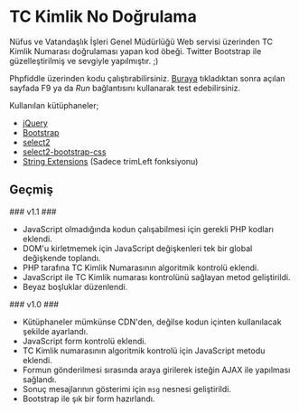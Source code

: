 # TC Kimlik No Doğrulama #

Nüfus ve Vatandaşlık İşleri Genel Müdürlüğü Web servisi üzerinden TC Kimlik Numarası doğrulaması yapan kod öbeği. Twitter Bootstrap ile güzelleştirilmiş ve sevgiyle yapılmıştır. ;)

Phpfiddle üzerinden kodu çalıştırabilirsiniz. [Buraya](http://phpfiddle.org/main/code/m36-60x) tıkladıktan sonra açılan sayfada F9 ya da *Run* bağlantısını kullanarak test edebilirsiniz.

Kullanılan kütüphaneler;  

* [jQuery](http://jquery.com)
* [Bootstrap](http://twitter.github.io/bootstrap/)
* [select2](http://ivaynberg.github.io/select2/) 
* [select2-bootstrap-css](https://github.com/t0m/select2-bootstrap-css)
* [String Extensions](https://github.com/karalamalar/StringExtensions) (Sadece trimLeft fonksiyonu)

## Geçmiş ##

### v1.1 ###

* JavaScript olmadığında kodun çalışabilmesi için gerekli PHP kodları eklendi.
* DOM'u kirletmemek için JavaScript değişkenleri tek bir global değişkende toplandı.
* PHP tarafına TC Kimlik Numarasının algoritmik kontrolü eklendi.
* JavaScript ile TC Kimlik numarası kontrolünü sağlayan metod geliştirildi.
* Beyaz boşluklar düzenlendi.

### v1.0 ###

* Kütüphaneler mümkünse CDN'den, değilse kodun içinten kullanılacak şekilde ayarlandı.
* JavaScript form kontrolü eklendi.
* TC Kimlik numarasının algoritmik kontrolü için JavaScript metodu eklendi.
* Formun gönderilmesi sırasında araya girilerek isteğin AJAX ile yapılması sağlandı.
* Sonuç mesajlarının gösterimi için `msg` nesnesi geliştirildi.
* Bootstrap ile şık bir form hazırlandı.
